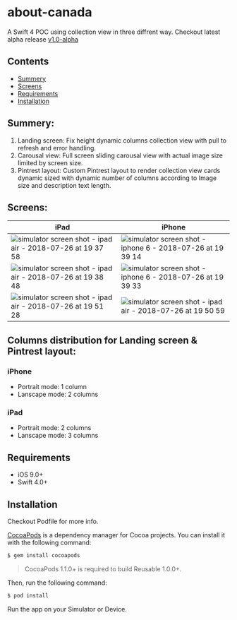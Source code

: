 # about-canada
A Swift 4 POC using collection view in three diffrent way.
Checkout latest alpha release [v1.0-alpha](https://github.com/kmp52k/about-canada/releases/tag/v1.0-alpha)

## Contents
- [Summery](#summery)
- [Screens](#screens)
- [Requirements](#requirements)
- [Installation](#installation)

## Summery:

1. Landing screen: Fix height dynamic columns collection view with pull to refresh and error handling.
2. Carousal view: Full screen sliding carousal view with actual image size limited by screen size.
3. Pintrest layout: Custom Pintrest layout to render collection view cards dynamic sized with dynamic number of columns according to Image size and description text length.

## Screens:

|                   iPad                   |      iPhone      |
|---------------------------|--------------|
|![simulator screen shot - ipad air - 2018-07-26 at 19 37 58](https://user-images.githubusercontent.com/28494537/43267796-8e3e867a-910c-11e8-96db-0406303d4c09.png)|![simulator screen shot - iphone 6 - 2018-07-26 at 19 39 14](https://user-images.githubusercontent.com/28494537/43267852-adcdf3ea-910c-11e8-8189-c93cc3399e75.png)|
|![simulator screen shot - ipad air - 2018-07-26 at 19 38 48](https://user-images.githubusercontent.com/28494537/43267928-eb54f998-910c-11e8-97a9-eeefc9ce8fff.png)|![simulator screen shot - iphone 6 - 2018-07-26 at 19 39 33](https://user-images.githubusercontent.com/28494537/43267993-187004e0-910d-11e8-909b-7379918a2242.png)|
|![simulator screen shot - ipad air - 2018-07-26 at 19 51 28](https://user-images.githubusercontent.com/28494537/43268118-681f031a-910d-11e8-8234-2d8f6964e26f.png)|![simulator screen shot - ipad air - 2018-07-26 at 19 50 59](https://user-images.githubusercontent.com/28494537/43268154-842a0d0c-910d-11e8-8fda-7a268148c722.png)|


## Columns distribution for Landing screen & Pintrest layout:

### iPhone 
- Portrait mode: 1 column
- Lanscape mode: 2 columns

### iPad 
- Portrait mode: 2 columns
- Lanscape mode: 3 columns

## Requirements

- iOS 9.0+
- Swift 4.0+

## Installation

Checkout Podfile for more info.

[CocoaPods](http://cocoapods.org) is a dependency manager for Cocoa projects. You can install it with the following command:

```bash
$ gem install cocoapods
```

> CocoaPods 1.1.0+ is required to build Reusable 1.0.0+.


Then, run the following command:

```bash
$ pod install
```

Run the app on your Simulator or Device.
